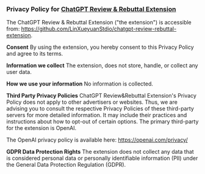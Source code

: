 ### Privacy Policy for [ChatGPT Review & Rebuttal Extension](https://github.com/LinXueyuanStdio/chatgpt-review-rebuttal-extension)

The ChatGPT Review & Rebuttal Extension ("the extension") is accessible from:
https://github.com/LinXueyuanStdio/chatgpt-review-rebuttal-extension.

**Consent**
By using the extension, you hereby consent to this Privacy Policy and agree to its terms.

**Information we collect**
The extension, does not store, handle, or collect any user data.

**How we use your information**
No information is collected.

**Third Party Privacy Policies**
ChatGPT Review&Rebuttal Extension's Privacy Policy does not apply to other advertisers or websites. Thus, we are advising you to consult the respective Privacy Policies of these third-party servers for more detailed information. It may include their practices and instructions about how to opt-out of certain options. The primary third-party for the extension is OpenAI.

The OpenAI privacy policy is available here: https://openai.com/privacy/

**GDPR Data Protection Rights**
The extension does not collect any data that is considered personal data or personally identifiable information (PII) under the General Data Protection Regulation (GDPR).